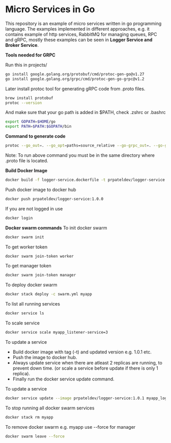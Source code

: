 # Micro Services in Go

This repository is an example of micro services written in go programming language. The examples implemented in different approaches, e.g. it contains example of http services, RabbitMQ for managing queues, RPC and gRPC, mostly these examples can be seen in **Logger Service and Broker Service**.

**Tools needed for GRPC**

Run this in projects/
```bash
go install google.golang.org/protobuf/cmd/protoc-gen-go@v1.27
go install google.golang.org/grpc/cmd/protoc-gen-go-grpc@v1.2
```

Later install protoc tool for generating gRPC code from .proto files.
```bash  
brew install protobuf
protoc --version
```

And make sure that your go path is added in $PATH, check .zshrc or .bashrc
```bash
export GOPATH=$HOME/go
export PATH=$PATH:$GOPATH/bin
```

**Command to generate code**
```bash
protoc --go_out=. --go_opt=paths=source_relative --go-grpc_out=. --go-grpc_opt=paths=source_relative logs.proto
```
Note: To run above command you must be in the same directory where .proto file is located.

**Build Docker Image**

```bash
docker build -f logger-service.dockerfile -t prpateldev/logger-service:1.0.0 .
```

Push docker image to docker hub
```bash
docker push prpateldev/logger-service:1.0.0
```

If you are not logged in use 
```bash 
docker login
```


**Docker swarm commands**
To init docker swarm
```bash
docker swarm init
```

To get worker token
```bash
docker swarm join-token worker
```

To get manager token
```bash
docker swarm join-token manager
```

To deploy docker swarm
```bash
docker stack deploy -c swarm.yml myapp
```


To list all running services
```bash
docker service ls
```

To scale service
```bash
docker service scale myapp_listener-service=3
```

To update a service
- Build docker image with tag (-t) and updated version e.g. 1.0.1 etc.
- Push the image to docker hub.
- Always update service when there are atleast 2 replicas are running, to prevent down time. (or scale a service before update if there is only 1 replica).
- Finally run the docker service update command.


To update a service
```bash
docker service update --image prpateldev/logger-service:1.0.1 myapp_logger-service
```

To stop running all docker swarm services
```bash
docker stack rm myapp
```

To remove docker swarm e.g. myapp
use --force for manager
```bash
docker swarm leave --force
```

